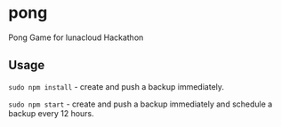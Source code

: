 # pong
Pong Game for lunacloud Hackathon

## Usage
`sudo npm install` - create and push a backup immediately.

`sudo npm start` - create and push a backup immediately and schedule a backup every 12 hours.
